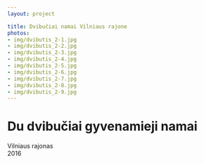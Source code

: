 ```yaml
---
layout: project

title: Dvibučiai namai Vilniaus rajone
photos:
- img/dvibutis_2-1.jpg
- img/dvibutis_2-2.jpg
- img/dvibutis_2-3.jpg
- img/dvibutis_2-4.jpg
- img/dvibutis_2-5.jpg
- img/dvibutis_2-6.jpg
- img/dvibutis_2-7.jpg
- img/dvibutis_2-8.jpg
- img/dvibutis_2-9.jpg
---
```

<h1>Du dvibučiai gyvenamieji namai</h1>
<p>Vilniaus rajonas<br/>2016</p>